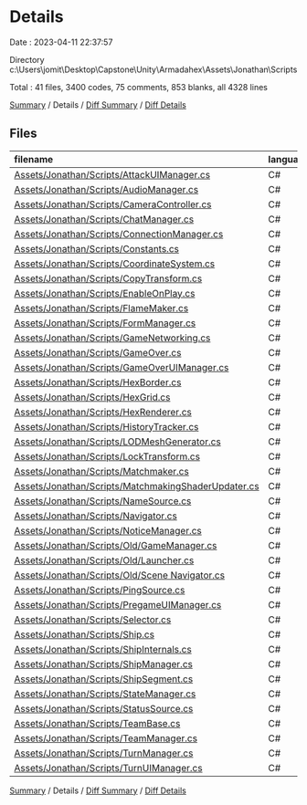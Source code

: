 # Details

Date : 2023-04-11 22:37:57

Directory c:\\Users\\jomit\\Desktop\\Capstone\\Unity\\Armadahex\\Assets\\Jonathan\\Scripts

Total : 41 files,  3400 codes, 75 comments, 853 blanks, all 4328 lines

[Summary](results.md) / Details / [Diff Summary](diff.md) / [Diff Details](diff-details.md)

## Files
| filename | language | code | comment | blank | total |
| :--- | :--- | ---: | ---: | ---: | ---: |
| [Assets/Jonathan/Scripts/AttackUIManager.cs](/Assets/Jonathan/Scripts/AttackUIManager.cs) | C# | 322 | 11 | 60 | 393 |
| [Assets/Jonathan/Scripts/AudioManager.cs](/Assets/Jonathan/Scripts/AudioManager.cs) | C# | 42 | 0 | 12 | 54 |
| [Assets/Jonathan/Scripts/CameraController.cs](/Assets/Jonathan/Scripts/CameraController.cs) | C# | 159 | 1 | 44 | 204 |
| [Assets/Jonathan/Scripts/ChatManager.cs](/Assets/Jonathan/Scripts/ChatManager.cs) | C# | 12 | 2 | 5 | 19 |
| [Assets/Jonathan/Scripts/ConnectionManager.cs](/Assets/Jonathan/Scripts/ConnectionManager.cs) | C# | 203 | 0 | 49 | 252 |
| [Assets/Jonathan/Scripts/Constants.cs](/Assets/Jonathan/Scripts/Constants.cs) | C# | 11 | 0 | 2 | 13 |
| [Assets/Jonathan/Scripts/CoordinateSystem.cs](/Assets/Jonathan/Scripts/CoordinateSystem.cs) | C# | 198 | 0 | 45 | 243 |
| [Assets/Jonathan/Scripts/CopyTransform.cs](/Assets/Jonathan/Scripts/CopyTransform.cs) | C# | 23 | 0 | 6 | 29 |
| [Assets/Jonathan/Scripts/EnableOnPlay.cs](/Assets/Jonathan/Scripts/EnableOnPlay.cs) | C# | 12 | 0 | 2 | 14 |
| [Assets/Jonathan/Scripts/FlameMaker.cs](/Assets/Jonathan/Scripts/FlameMaker.cs) | C# | 33 | 0 | 8 | 41 |
| [Assets/Jonathan/Scripts/FormManager.cs](/Assets/Jonathan/Scripts/FormManager.cs) | C# | 29 | 0 | 8 | 37 |
| [Assets/Jonathan/Scripts/GameNetworking.cs](/Assets/Jonathan/Scripts/GameNetworking.cs) | C# | 117 | 1 | 29 | 147 |
| [Assets/Jonathan/Scripts/GameOver.cs](/Assets/Jonathan/Scripts/GameOver.cs) | C# | 83 | 3 | 31 | 117 |
| [Assets/Jonathan/Scripts/GameOverUIManager.cs](/Assets/Jonathan/Scripts/GameOverUIManager.cs) | C# | 12 | 2 | 5 | 19 |
| [Assets/Jonathan/Scripts/HexBorder.cs](/Assets/Jonathan/Scripts/HexBorder.cs) | C# | 63 | 8 | 23 | 94 |
| [Assets/Jonathan/Scripts/HexGrid.cs](/Assets/Jonathan/Scripts/HexGrid.cs) | C# | 227 | 1 | 54 | 282 |
| [Assets/Jonathan/Scripts/HexRenderer.cs](/Assets/Jonathan/Scripts/HexRenderer.cs) | C# | 101 | 2 | 26 | 129 |
| [Assets/Jonathan/Scripts/HistoryTracker.cs](/Assets/Jonathan/Scripts/HistoryTracker.cs) | C# | 28 | 0 | 9 | 37 |
| [Assets/Jonathan/Scripts/LODMeshGenerator.cs](/Assets/Jonathan/Scripts/LODMeshGenerator.cs) | C# | 251 | 11 | 58 | 320 |
| [Assets/Jonathan/Scripts/LockTransform.cs](/Assets/Jonathan/Scripts/LockTransform.cs) | C# | 30 | 2 | 6 | 38 |
| [Assets/Jonathan/Scripts/Matchmaker.cs](/Assets/Jonathan/Scripts/Matchmaker.cs) | C# | 184 | 0 | 48 | 232 |
| [Assets/Jonathan/Scripts/MatchmakingShaderUpdater.cs](/Assets/Jonathan/Scripts/MatchmakingShaderUpdater.cs) | C# | 12 | 0 | 4 | 16 |
| [Assets/Jonathan/Scripts/NameSource.cs](/Assets/Jonathan/Scripts/NameSource.cs) | C# | 14 | 0 | 4 | 18 |
| [Assets/Jonathan/Scripts/Navigator.cs](/Assets/Jonathan/Scripts/Navigator.cs) | C# | 40 | 0 | 8 | 48 |
| [Assets/Jonathan/Scripts/NoticeManager.cs](/Assets/Jonathan/Scripts/NoticeManager.cs) | C# | 53 | 0 | 12 | 65 |
| [Assets/Jonathan/Scripts/Old/GameManager.cs](/Assets/Jonathan/Scripts/Old/GameManager.cs) | C# | 71 | 0 | 16 | 87 |
| [Assets/Jonathan/Scripts/Old/Launcher.cs](/Assets/Jonathan/Scripts/Old/Launcher.cs) | C# | 195 | 3 | 46 | 244 |
| [Assets/Jonathan/Scripts/Old/Scene Navigator.cs](/Assets/Jonathan/Scripts/Old/Scene%20Navigator.cs) | C# | 10 | 0 | 2 | 12 |
| [Assets/Jonathan/Scripts/PingSource.cs](/Assets/Jonathan/Scripts/PingSource.cs) | C# | 22 | 0 | 6 | 28 |
| [Assets/Jonathan/Scripts/PregameUIManager.cs](/Assets/Jonathan/Scripts/PregameUIManager.cs) | C# | 80 | 12 | 22 | 114 |
| [Assets/Jonathan/Scripts/Selector.cs](/Assets/Jonathan/Scripts/Selector.cs) | C# | 158 | 5 | 33 | 196 |
| [Assets/Jonathan/Scripts/Ship.cs](/Assets/Jonathan/Scripts/Ship.cs) | C# | 185 | 4 | 42 | 231 |
| [Assets/Jonathan/Scripts/ShipInternals.cs](/Assets/Jonathan/Scripts/ShipInternals.cs) | C# | 8 | 0 | 2 | 10 |
| [Assets/Jonathan/Scripts/ShipManager.cs](/Assets/Jonathan/Scripts/ShipManager.cs) | C# | 77 | 0 | 28 | 105 |
| [Assets/Jonathan/Scripts/ShipSegment.cs](/Assets/Jonathan/Scripts/ShipSegment.cs) | C# | 16 | 0 | 5 | 21 |
| [Assets/Jonathan/Scripts/StateManager.cs](/Assets/Jonathan/Scripts/StateManager.cs) | C# | 92 | 1 | 28 | 121 |
| [Assets/Jonathan/Scripts/StatusSource.cs](/Assets/Jonathan/Scripts/StatusSource.cs) | C# | 22 | 0 | 6 | 28 |
| [Assets/Jonathan/Scripts/TeamBase.cs](/Assets/Jonathan/Scripts/TeamBase.cs) | C# | 26 | 0 | 8 | 34 |
| [Assets/Jonathan/Scripts/TeamManager.cs](/Assets/Jonathan/Scripts/TeamManager.cs) | C# | 63 | 0 | 13 | 76 |
| [Assets/Jonathan/Scripts/TurnManager.cs](/Assets/Jonathan/Scripts/TurnManager.cs) | C# | 75 | 6 | 26 | 107 |
| [Assets/Jonathan/Scripts/TurnUIManager.cs](/Assets/Jonathan/Scripts/TurnUIManager.cs) | C# | 41 | 0 | 12 | 53 |

[Summary](results.md) / Details / [Diff Summary](diff.md) / [Diff Details](diff-details.md)